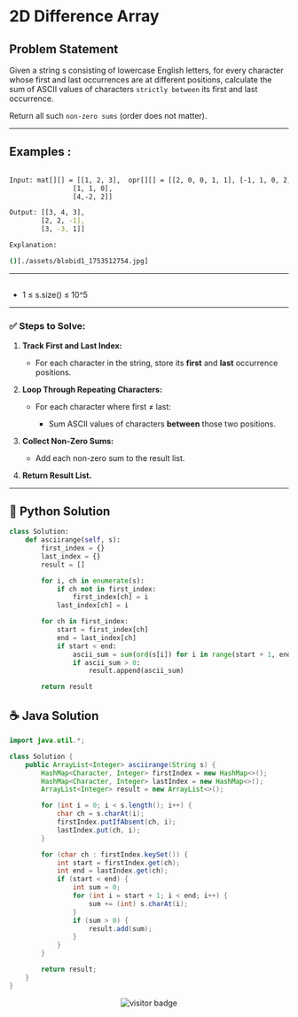 # **2D Difference Array**

## Problem Statement
Given a string s consisting of lowercase English letters, for every character whose first and last occurrences are at different positions, calculate the sum of ASCII values of characters `strictly between` its first and last occurrence.

Return all such `non-zero sums` (order does not matter).

---

## **Examples :**

```bash

Input: mat[][] = [[1, 2, 3],  opr[][] = [[2, 0, 0, 1, 1], [-1, 1, 0, 2, 2]]
                [1, 1, 0],
                [4,-2, 2]]

Output: [[3, 4, 3],
        [2, 2, -1],
        [3, -3, 1]] 

Explanation:

()[./assets/blobid1_1753512754.jpg]

```

---


## 
- 1 ≤ s.size() ≤ 10^5
---

### **✅ Steps to Solve:**

1. **Track First and Last Index:**

   * For each character in the string, store its **first** and **last** occurrence positions.

2. **Loop Through Repeating Characters:**

   * For each character where first ≠ last:

     * Sum ASCII values of characters **between** those two positions.

3. **Collect Non-Zero Sums:**

   * Add each non-zero sum to the result list.

4. **Return Result List.**


---




## 🐍 Python Solution

```python
class Solution:
    def asciirange(self, s):
        first_index = {}
        last_index = {}
        result = []

        for i, ch in enumerate(s):
            if ch not in first_index:
                first_index[ch] = i
            last_index[ch] = i

        for ch in first_index:
            start = first_index[ch]
            end = last_index[ch]
            if start < end:
                ascii_sum = sum(ord(s[i]) for i in range(start + 1, end))
                if ascii_sum > 0:
                    result.append(ascii_sum)

        return result

```
## ☕️ Java Solution

```java
import java.util.*;

class Solution {
    public ArrayList<Integer> asciirange(String s) {
        HashMap<Character, Integer> firstIndex = new HashMap<>();
        HashMap<Character, Integer> lastIndex = new HashMap<>();
        ArrayList<Integer> result = new ArrayList<>();

        for (int i = 0; i < s.length(); i++) {
            char ch = s.charAt(i);
            firstIndex.putIfAbsent(ch, i);
            lastIndex.put(ch, i);
        }

        for (char ch : firstIndex.keySet()) {
            int start = firstIndex.get(ch);
            int end = lastIndex.get(ch);
            if (start < end) {
                int sum = 0;
                for (int i = start + 1; i < end; i++) {
                    sum += (int) s.charAt(i);
                }
                if (sum > 0) {
                    result.add(sum);
                }
            }
        }

        return result;
    }
}


```
<p align="center">
  <img src="https://visitor-badge.laobi.icu/badge?page_id=second-largest-problem" alt="visitor badge"/>

</p>
